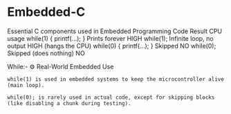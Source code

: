 # Embedded-C
Essential C components used in Embedded Programming
Code	                        Result                         CPU usage
while(1) { printf(...); }	    Prints forever                 HIGH
while(1);	                    Infinite loop, no output       HIGH (hangs the CPU)
while(0) { printf(...); }     	Skipped                        NO
while(0);	                    Skipped (does nothing)         NO

While:-
⚙️ Real-World Embedded Use

    while(1) is used in embedded systems to keep the microcontroller alive (main loop).

    while(0); is rarely used in actual code, except for skipping blocks (like disabling a chunk during testing).
    

